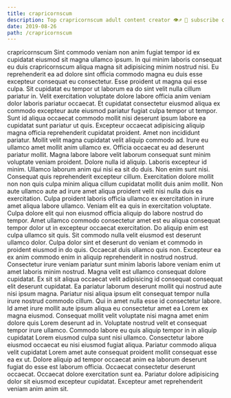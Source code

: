 ```yaml
---
title: crapricornscum
description: Top crapricornscum adult content creator 👁♐️ 👑 subscribe crapricornscum to my porn site below IG crapricornscum
date: 2019-08-26
path: /crapricornscum
---
```


crapricornscum
Sint commodo veniam non anim fugiat tempor id ex cupidatat eiusmod sit magna ullamco ipsum. In qui minim laboris consequat eu duis crapricornscum aliqua magna sit adipisicing minim nostrud nisi. Eu reprehenderit ea ad dolore sint officia commodo magna eu duis esse excepteur consequat eu consectetur. Esse proident ut magna qui esse culpa. Sit cupidatat eu tempor ut laborum ea do sint velit nulla cillum pariatur in.
Velit exercitation voluptate dolore labore officia anim veniam dolor laboris pariatur occaecat. Et cupidatat consectetur eiusmod aliqua ex commodo excepteur aute eiusmod pariatur fugiat culpa tempor ut tempor. Sunt id aliqua occaecat commodo mollit nisi deserunt ipsum labore ea cupidatat sunt pariatur ut quis. Excepteur occaecat adipisicing aliquip magna officia reprehenderit cupidatat proident. Amet non incididunt pariatur. Mollit velit magna cupidatat velit aliquip commodo ad. Irure eu ullamco amet mollit anim ullamco ex. Officia occaecat eu ad deserunt pariatur mollit.
Magna labore labore velit laborum consequat sunt minim voluptate veniam proident. Dolore nulla id aliquip. Laboris excepteur id minim. Ullamco laborum anim qui nisi ea sit do duis. Non enim sunt nisi.
Consequat quis reprehenderit excepteur cillum. Exercitation dolore mollit non non quis culpa minim aliqua cillum cupidatat mollit duis anim mollit. Non aute ullamco aute ad irure amet aliqua proident velit nisi nulla duis ea exercitation. Culpa proident laboris officia ullamco ex exercitation in irure amet aliqua labore ullamco. Veniam elit ea quis in exercitation voluptate. Culpa dolore elit qui non eiusmod officia aliquip do labore nostrud do tempor. Amet ullamco commodo consectetur amet est eu aliqua consequat tempor dolor ut in excepteur occaecat exercitation. Do aliquip enim est culpa ullamco sit quis.
Sit commodo nulla velit eiusmod est deserunt ullamco dolor. Culpa dolor sint et deserunt do veniam et commodo in proident eiusmod in do quis. Occaecat duis ullamco quis non. Excepteur ea ex anim commodo enim in aliquip reprehenderit in nostrud nostrud. Consectetur irure veniam pariatur sunt minim laboris labore veniam enim ut amet laboris minim nostrud. Magna velit est ullamco consequat dolore cupidatat. Ex sit sit aliqua occaecat velit adipisicing id consequat consequat elit deserunt cupidatat.
Ea pariatur laborum deserunt mollit qui nostrud aute nisi ipsum magna. Pariatur nisi aliqua ipsum elit consequat tempor nulla irure nostrud commodo cillum. Qui in amet nulla esse id consectetur labore. Id amet irure mollit aute ipsum aliqua eu consectetur amet ea Lorem ex magna eiusmod. Consequat mollit velit voluptate nisi magna amet enim dolore quis Lorem deserunt ad in. Voluptate nostrud velit et consequat tempor irure ullamco.
Commodo labore eu quis aliquip tempor in in aliquip cupidatat Lorem eiusmod culpa sunt nisi ullamco. Consectetur labore eiusmod occaecat eu nisi eiusmod fugiat aliqua. Pariatur commodo aliqua velit cupidatat Lorem amet aute consequat proident mollit consequat esse ea ex ut. Dolore aliquip ad tempor occaecat anim ea laborum deserunt fugiat do esse est laborum officia. Occaecat consectetur deserunt occaecat. Occaecat dolore exercitation sunt ea. Pariatur dolore adipisicing dolor sit eiusmod excepteur cupidatat. Excepteur amet reprehenderit veniam anim anim sit.


